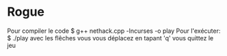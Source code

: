 # Rogue
Pour compiler le code
$ g++ nethack.cpp -lncurses -o play
Pour l'exécuter:
$ ./play
avec les flêches vous vous déplacez
en tapant 'q' vous quittez le jeu